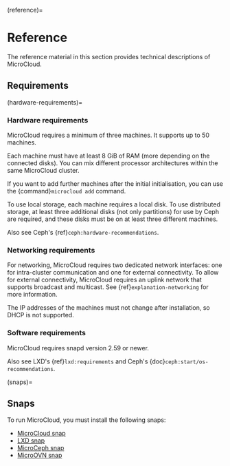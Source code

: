 (reference)=
# Reference

The reference material in this section provides technical descriptions of MicroCloud.

## Requirements

(hardware-requirements)=
### Hardware requirements

MicroCloud requires a minimum of three machines.
It supports up to 50 machines.

Each machine must have at least 8 GiB of RAM (more depending on the connected disks).
You can mix different processor architectures within the same MicroCloud cluster.

If you want to add further machines after the initial initialisation, you can use the {command}`microcloud add` command.

To use local storage, each machine requires a local disk.
To use distributed storage, at least three additional disks (not only partitions) for use by Ceph are required, and these disks must be on at least three different machines.

Also see Ceph's {ref}`ceph:hardware-recommendations`.

### Networking requirements

For networking, MicroCloud requires two dedicated network interfaces: one for intra-cluster communication and one for external connectivity.
To allow for external connectivity, MicroCloud requires an uplink network that supports broadcast and multicast.
See {ref}`explanation-networking` for more information.

The IP addresses of the machines must not change after installation, so DHCP is not supported.

### Software requirements

MicroCloud requires snapd version 2.59 or newer.

Also see LXD's {ref}`lxd:requirements` and Ceph's {doc}`ceph:start/os-recommendations`.

(snaps)=
## Snaps

To run MicroCloud, you must install the following snaps:

- [MicroCloud snap](https://snapcraft.io/microcloud)
- [LXD snap](https://snapcraft.io/lxd)
- [MicroCeph snap](https://snapcraft.io/microceph)
- [MicroOVN snap](https://snapcraft.io/microovn)
